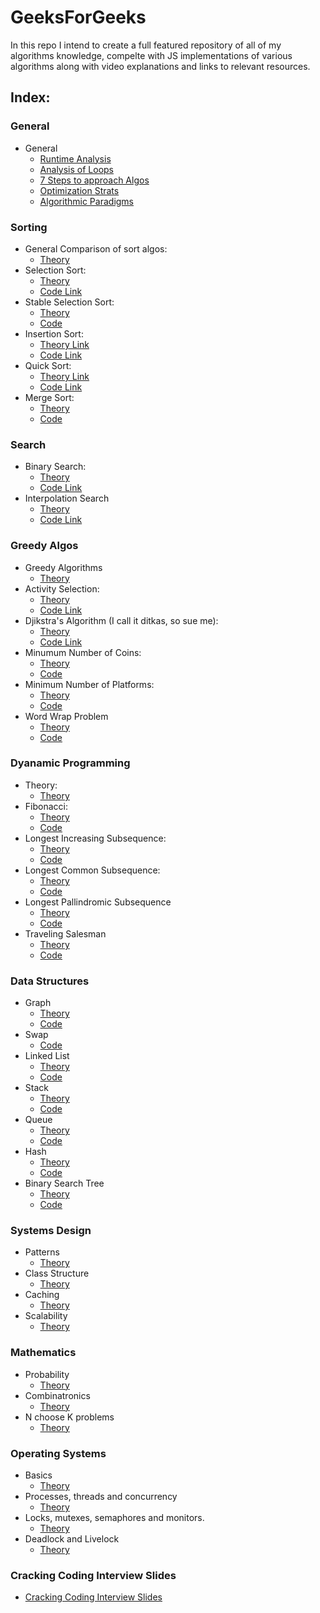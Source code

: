 # GeeksForGeeks
In this repo I intend to create a full featured repository of all of my algorithms knowledge, 
compelte with JS implementations of various algorithms along with video explanations and 
links to relevant resources.

## Index:

### General

* General
  * [Runtime Analysis](https://github.com/SHEFFcode/GeeksForGeeksJS/blob/master/Theory/RuntimeAnalysis.md)
  * [Analysis of Loops](https://github.com/SHEFFcode/GeeksForGeeksJS/blob/master/Theory/Analysis%20of%20Loops.md)
  * [7 Steps to approach Algos](https://github.com/SHEFFcode/GeeksForGeeksJS/blob/master/Theory/7%20Steps.md)
  * [Optimization Strats](https://github.com/SHEFFcode/GeeksForGeeksJS/blob/master/Theory/Algorithm%20Strategies.md)
  * [Algorithmic Paradigms](https://github.com/SHEFFcode/GeeksForGeeksJS/blob/master/Theory/AlgoParadigms.md)

### Sorting
* General Comparison of sort algos:
  * [Theory](https://github.com/SHEFFcode/GeeksForGeeksJS/blob/master/Sorting/AlgoComparison.md)
* Selection Sort:
  * [Theory](https://github.com/SHEFFcode/GeeksForGeeksJS/blob/master/Sorting/SelectionSort.md)
  * [Code Link](https://github.com/SHEFFcode/GeeksForGeeksJS/blob/master/Sorting/SelectionSort.js)
* Stable Selection Sort:
  * [Theory](https://github.com/SHEFFcode/GeeksForGeeksJS/blob/master/Sorting/StableSelectionSort.md)
  * [Code](https://github.com/SHEFFcode/GeeksForGeeksJS/blob/master/Sorting/StableSelectionSort.js)
* Insertion Sort:
  * [Theory Link](https://github.com/SHEFFcode/GeeksForGeeksJS/blob/master/Sorting/InsertionSort.md)
  * [Code Link](https://github.com/SHEFFcode/GeeksForGeeksJS/blob/master/Sorting/InsertionSort.js)
* Quick Sort:
  * [Theory Link](https://github.com/SHEFFcode/GeeksForGeeksJS/blob/master/Sorting/QuickSort.md)
  * [Code Link](https://github.com/SHEFFcode/GeeksForGeeksJS/blob/master/Sorting/Quicksort.js)
* Merge Sort:
  * [Theory](https://github.com/SHEFFcode/GeeksForGeeksJS/blob/master/Sorting/MergeSort.md)
  * [Code](https://github.com/SHEFFcode/GeeksForGeeksJS/blob/master/Sorting/MergeSort.js)

### Search
* Binary Search:
  * [Theory](https://github.com/SHEFFcode/GeeksForGeeksJS/blob/master/Search/BinarySearch.md)
  * [Code Link](https://github.com/SHEFFcode/GeeksForGeeksJS/blob/master/Search/BinarySearch.js)
* Interpolation Search
  * [Theory](https://github.com/SHEFFcode/GeeksForGeeksJS/blob/master/Search/InterpolationSearch.md)
  * [Code Link](https://github.com/SHEFFcode/GeeksForGeeksJS/blob/master/Search/InterpolationSearch.js)

### Greedy Algos
* Greedy Algorithms
  * [Theory](https://github.com/SHEFFcode/GeeksForGeeksJS/blob/master/Theory/Greedy%20Algorithms.md)
* Activity Selection:
  * [Theory](https://github.com/SHEFFcode/GeeksForGeeksJS/blob/master/Greedy/ActivitySelection.md)
  * [Code Link](https://github.com/SHEFFcode/GeeksForGeeksJS/blob/master/Greedy/ActivitySelection.js)
* Djikstra's Algorithm (I call it ditkas, so sue me):
  * [Theory](https://github.com/SHEFFcode/GeeksForGeeksJS/blob/master/Greedy/DitkasAlgo.md)
  * [Code Link](https://github.com/SHEFFcode/GeeksForGeeksJS/blob/master/Greedy/DitkasAlgo.js)
* Minumum Number of Coins:
  * [Theory](https://github.com/SHEFFcode/GeeksForGeeksJS/blob/master/Greedy/MinNumberOfCoins.md)
  * [Code](https://github.com/SHEFFcode/GeeksForGeeksJS/blob/master/Greedy/MinNumberOfCoins.js)
* Minimum Number of Platforms:
  * [Theory](https://github.com/SHEFFcode/GeeksForGeeksJS/blob/master/Greedy/MinNumberOfPlatforms.md)
  * [Code](https://github.com/SHEFFcode/GeeksForGeeksJS/blob/master/Greedy/MinNumberOfPlatforms.js)
* Word Wrap Problem
  * [Theory](https://github.com/SHEFFcode/GeeksForGeeksJS/blob/master/Greedy/WWP.md)
  * [Code](https://github.com/SHEFFcode/GeeksForGeeksJS/blob/master/Greedy/WWP.js)

### Dyanamic Programming
* Theory:
  * [Theory](https://github.com/SHEFFcode/GeeksForGeeksJS/blob/master/Theory/Dynamic%20Programming.md)
* Fibonacci:
  * [Theory](https://github.com/SHEFFcode/GeeksForGeeksJS/blob/master/DynamicProgramming/Fibonacci.md)
  * [Code](https://github.com/SHEFFcode/GeeksForGeeksJS/blob/master/DynamicProgramming/Fiboonacci.js)
* Longest Increasing Subsequence:
  * [Theory](https://github.com/SHEFFcode/GeeksForGeeksJS/blob/master/DynamicProgramming/LIS.md)
  * [Code](https://github.com/SHEFFcode/GeeksForGeeksJS/blob/master/DynamicProgramming/LIS.js)
* Longest Common Subsequence:
  * [Theory](https://github.com/SHEFFcode/GeeksForGeeksJS/blob/master/DynamicProgramming/LCS.md)
  * [Code](https://github.com/SHEFFcode/GeeksForGeeksJS/blob/master/DynamicProgramming/LCS.js)
* Longest Pallindromic Subsequence
  * [Theory](https://github.com/SHEFFcode/GeeksForGeeksJS/blob/master/DynamicProgramming/LPS.md)
  * [Code](https://github.com/SHEFFcode/GeeksForGeeksJS/blob/master/DynamicProgramming/LPS.js)
* Traveling Salesman
  * [Theory](https://github.com/SHEFFcode/GeeksForGeeksJS/blob/master/DynamicProgramming/Traveling%20Salesman.md)
  * [Code](https://github.com/SHEFFcode/GeeksForGeeksJS/blob/master/DynamicProgramming/TravelingSalesman.js)

### Data Structures
* Graph
  * [Theory](https://github.com/SHEFFcode/GeeksForGeeksJS/blob/master/DataStructures/Graph.md)
  * [Code](https://github.com/SHEFFcode/GeeksForGeeksJS/blob/master/DataStructures/Graph.js)
* Swap
  * [Code](https://github.com/SHEFFcode/GeeksForGeeksJS/blob/master/DataStructures/Swap.js)
* Linked List
  * [Theory](https://github.com/SHEFFcode/GeeksForGeeksJS/blob/master/DataStructures/LinkedList.md)
  * [Code](https://github.com/SHEFFcode/GeeksForGeeksJS/blob/master/DataStructures/LinkedList.js)
* Stack 
  * [Theory](https://github.com/SHEFFcode/GeeksForGeeksJS/blob/master/DataStructures/Stack.md)
  * [Code](https://github.com/SHEFFcode/GeeksForGeeksJS/blob/master/DataStructures/Stack.js)
* Queue
  * [Theory](https://github.com/SHEFFcode/GeeksForGeeksJS/blob/master/DataStructures/Queue.md)
  * [Code](https://github.com/SHEFFcode/GeeksForGeeksJS/blob/master/DataStructures/Queue.js)
* Hash
  * [Theory](https://github.com/SHEFFcode/GeeksForGeeksJS/blob/master/DataStructures/Hash.md)
  * [Code](https://github.com/SHEFFcode/GeeksForGeeksJS/blob/master/DataStructures/HashTable.js)
* Binary Search Tree
  * [Theory](https://github.com/SHEFFcode/GeeksForGeeksJS/blob/master/DataStructures/BinarySearchTree.md)
  * [Code](https://github.com/SHEFFcode/GeeksForGeeksJS/blob/master/DataStructures/BinarySearchTree.js)

### Systems Design
* Patterns
  * [Theory](https://github.com/SHEFFcode/GeeksForGeeksJS/blob/master/SystemsDesign/DesignPatterns.md)
* Class Structure
  * [Theory](https://github.com/SHEFFcode/GeeksForGeeksJS/blob/master/SystemsDesign/ClassStructure.md)
* Caching
  * [Theory](https://github.com/SHEFFcode/GeeksForGeeksJS/blob/master/SystemsDesign/Caching.md)
* Scalability
  * [Theory](https://github.com/SHEFFcode/GeeksForGeeksJS/blob/master/SystemsDesign/Scalability.md)

### Mathematics
* Probability
  * [Theory](https://github.com/SHEFFcode/GeeksForGeeksJS/blob/master/Math/Probability.md)
* Combinatronics
  * [Theory](https://github.com/SHEFFcode/GeeksForGeeksJS/blob/master/Math/Combinatronics.md)
* N choose K problems
  * [Theory](https://github.com/SHEFFcode/GeeksForGeeksJS/blob/master/Math/NChooseK.md)

### Operating Systems
* Basics
  * [Theory](https://github.com/SHEFFcode/GeeksForGeeksJS/blob/master/OperatingSystems/Basics.md)
* Processes, threads and concurrency
  * [Theory](https://github.com/SHEFFcode/GeeksForGeeksJS/blob/master/OperatingSystems/Threading.md)
* Locks, mutexes, semaphores and monitors.
  * [Theory](https://github.com/SHEFFcode/GeeksForGeeksJS/blob/master/OperatingSystems/LoMuSeMo.md)
* Deadlock and Livelock
  * [Theory](https://github.com/SHEFFcode/GeeksForGeeksJS/blob/master/OperatingSystems/Deadlock.md)

### Cracking Coding Interview Slides
* [Cracking Coding Interview Slides](https://www.slideshare.net/gayle2/cracking-the-coding-interview-40140660)